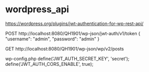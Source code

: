 # wordpress_api
https://wordpress.org/plugins/jwt-authentication-for-wp-rest-api/

POST
http://localhost:8080/QH1901/wp-json/jwt-auth/v1/token
{
	"username": "admin",
	"password": "admin"
}

GET
http://localhost:8080/QH1901/wp-json/wp/v2/posts

wp-config.php
define('JWT_AUTH_SECRET_KEY',       'secret');
define('JWT_AUTH_CORS_ENABLE',       true);

